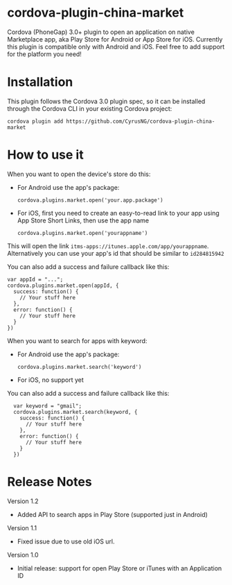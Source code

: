 cordova-plugin-china-market
=====================

Cordova (PhoneGap) 3.0+ plugin to open an application on native Marketplace app, aka Play Store for Android or App Store for iOS.
Currently this plugin is compatible only with Android and iOS. Feel free to add support for the platform you need!

# Installation

This plugin follows the Cordova 3.0 plugin spec, so it can be installed through the Cordova CLI in your existing Cordova project:

    cordova plugin add https://github.com/CyrusNG/cordova-plugin-china-market

# How to use it

When you want to open the device's store do this:

* For Android use the app's package:

    `cordova.plugins.market.open('your.app.package')`

* For iOS, first you need to create an easy-to-read link to your app using App Store Short Links, then use the app name

    `cordova.plugins.market.open('yourappname')`

This will open the link `itms-apps://itunes.apple.com/app/yourappname`. Alternatively you can use your app's id that should be similar to `id284815942`

You can also add a success and failure callback like this:

    var appId = "...";
    cordova.plugins.market.open(appId, {
      success: function() {
        // Your stuff here
      },
      error: function() {
        // Your stuff here
      }
    })

  When you want to search for apps with keyword:

  * For Android use the app's package:

      `cordova.plugins.market.search('keyword')`

  * For iOS, no support yet

  You can also add a success and failure callback like this:

      var keyword = "gmail";
      cordova.plugins.market.search(keyword, {
        success: function() {
          // Your stuff here
        },
        error: function() {
          // Your stuff here
        }
      })


# Release Notes

Version 1.2

* Added API to search apps in Play Store (supported just in Android)

Version 1.1

* Fixed issue due to use old iOS url.

Version 1.0

* Initial release: support for open Play Store or iTunes with an Application ID


